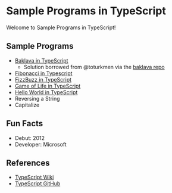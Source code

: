 # Sample Programs in TypeScript

Welcome to Sample Programs in TypeScript!

## Sample Programs
- [Baklava in TypeScript][6]
  - Solution borrowed from @toturkmen via the [baklava repo][1]
- [Fibonacci in Typescript][8]
- [FizzBuzz in TypeScript][7]
- [Game of Life in TypeScript][3]
- [Hello World in TypeScript][2]
- Reversing a String
- Capitalize


## Fun Facts

- Debut: 2012
- Developer: Microsoft

## References

- [TypeScript Wiki][4]
- [TypeScript GitHub][5]

[1]: https://github.com/toturkmen/baklava
[2]: https://github.com/jrg94/sample-programs/issues/245
[3]: https://github.com/jrg94/sample-programs/issues/309
[4]: https://en.wikipedia.org/wiki/TypeScript
[5]: https://github.com/Microsoft/TypeScript
[6]: https://github.com/TheRenegadeCoder/sample-programs/issues/434
[7]: https://github.com/TheRenegadeCoder/sample-programs/issues/523
[8]: https://github.com/TheRenegadeCoder/sample-programs/issues/531
